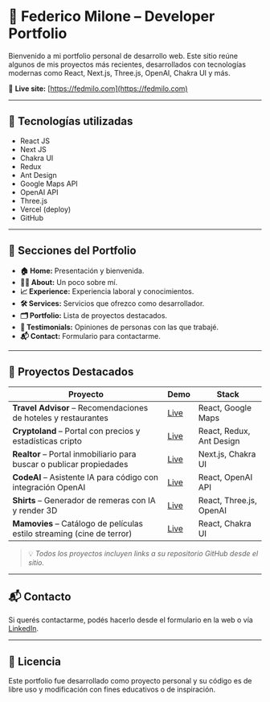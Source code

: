 # 💼 Federico Milone – Developer Portfolio

Bienvenido a mi portfolio personal de desarrollo web. Este sitio reúne algunos de mis proyectos más recientes, desarrollados con tecnologías modernas como React, Next.js, Three.js, OpenAI, Chakra UI y más.

🔗 **Live site:** [https://fedmilo.com](https://fedmilo.com)

---

## 🧰 Tecnologías utilizadas

- React JS
- Next JS
- Chakra UI
- Redux
- Ant Design
- Google Maps API
- OpenAI API
- Three.js
- Vercel (deploy)
- GitHub

---

## 📁 Secciones del Portfolio

- **🏠 Home:** Presentación y bienvenida.
- **👨‍💻 About:** Un poco sobre mí.
- **📈 Experience:** Experiencia laboral y conocimientos.
- **🛠️ Services:** Servicios que ofrezco como desarrollador.
- **🗂️ Portfolio:** Lista de proyectos destacados.
- **💬 Testimonials:** Opiniones de personas con las que trabajé.
- **📬 Contact:** Formulario para contactarme.

---

## 🚀 Proyectos Destacados

| Proyecto                                                               | Demo                                            | Stack                    |
| ---------------------------------------------------------------------- | ----------------------------------------------- | ------------------------ |
| **Travel Advisor** – Recomendaciones de hoteles y restaurantes         | [Live](https://travel-advisor-steel.vercel.app) | React, Google Maps       |
| **Cryptoland** – Portal con precios y estadísticas cripto              | [Live](https://cryptolandd.vercel.app)          | React, Redux, Ant Design |
| **Realtor** – Portal inmobiliario para buscar o publicar propiedades   | [Live](https://realtor-rose.vercel.app)         | Next.js, Chakra UI       |
| **CodeAI** – Asistente IA para código con integración OpenAI           | [Live](https://codeai-bot.vercel.app)           | React, OpenAI API        |
| **Shirts** – Generador de remeras con IA y render 3D                   | [Live](https://shirts-threejs-ai.vercel.app)    | React, Three.js, OpenAI  |
| **Mamovies** – Catálogo de películas estilo streaming (cine de terror) | [Live](https://mamovies.io)                     | React, Chakra UI         |

> 💡 _Todos los proyectos incluyen links a su repositorio GitHub desde el sitio._

---

## 📬 Contacto

Si querés contactarme, podés hacerlo desde el formulario en la web o vía [LinkedIn](https://www.linkedin.com/in/federicomilone/).

---

## 📜 Licencia

Este portfolio fue desarrollado como proyecto personal y su código es de libre uso y modificación con fines educativos o de inspiración.
